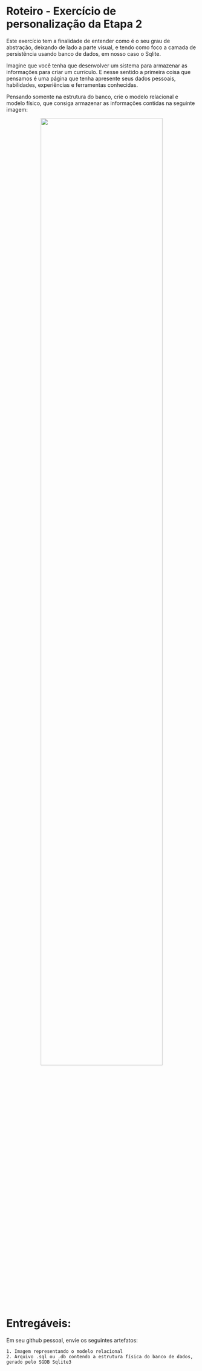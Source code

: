 # Roteiro - Exercício de personalização da Etapa 2

Este exercício tem a finalidade de entender como é o seu grau de abstração, deixando de lado a parte visual, e tendo como foco a camada de persistência usando banco de dados, em nosso caso o Sqlite.

Imagine que você tenha que desenvolver um sistema para armazenar as informações para criar um currículo. E nesse sentido a primeira coisa que pensamos é uma página que tenha apresente seus dados pessoais, habilidades, experiências e ferramentas conhecidas.

Pensando somente na estrutura do banco, crie o modelo relacional e modelo físico, que consiga armazenar as informações contidas na seguinte imagem:

<p style="text-align: center;"><img src="curriculo.png" width="80%"></p>

# Entregáveis:

Em seu github pessoal, envie os seguintes artefatos:

    1. Imagem representando o modelo relacional
    2. Arquivo .sql ou .db contendo a estrutura física do banco de dados, gerado pelo SGDB Sqlite3
